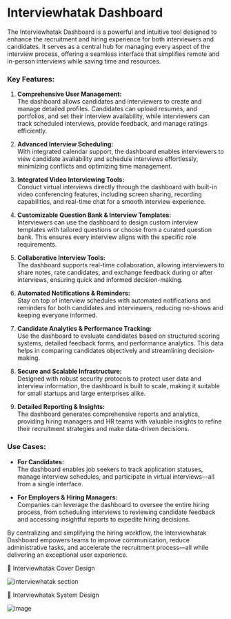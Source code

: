 # Interviewhatak Dashboard

The Interviewhatak Dashboard is a powerful and intuitive tool designed to enhance the recruitment and hiring experience for both interviewers and candidates. It serves as a central hub for managing every aspect of the interview process, offering a seamless interface that simplifies remote and in-person interviews while saving time and resources.

### Key Features:
1. **Comprehensive User Management:**  
   The dashboard allows candidates and interviewers to create and manage detailed profiles. Candidates can upload resumes, and portfolios, and set their interview availability, while interviewers can track scheduled interviews, provide feedback, and manage ratings efficiently.

2. **Advanced Interview Scheduling:**  
   With integrated calendar support, the dashboard enables interviewers to view candidate availability and schedule interviews effortlessly, minimizing conflicts and optimizing time management.

3. **Integrated Video Interviewing Tools:**  
   Conduct virtual interviews directly through the dashboard with built-in video conferencing features, including screen sharing, recording capabilities, and real-time chat for a smooth interview experience.

4. **Customizable Question Bank & Interview Templates:**  
   Interviewers can use the dashboard to design custom interview templates with tailored questions or choose from a curated question bank. This ensures every interview aligns with the specific role requirements.

5. **Collaborative Interview Tools:**  
   The dashboard supports real-time collaboration, allowing interviewers to share notes, rate candidates, and exchange feedback during or after interviews, ensuring quick and informed decision-making.

6. **Automated Notifications & Reminders:**  
   Stay on top of interview schedules with automated notifications and reminders for both candidates and interviewers, reducing no-shows and keeping everyone informed.

7. **Candidate Analytics & Performance Tracking:**  
   Use the dashboard to evaluate candidates based on structured scoring systems, detailed feedback forms, and performance analytics. This data helps in comparing candidates objectively and streamlining decision-making.

8. **Secure and Scalable Infrastructure:**  
   Designed with robust security protocols to protect user data and interview information, the dashboard is built to scale, making it suitable for small startups and large enterprises alike.

9. **Detailed Reporting & Insights:**  
   The dashboard generates comprehensive reports and analytics, providing hiring managers and HR teams with valuable insights to refine their recruitment strategies and make data-driven decisions.

### Use Cases:
- **For Candidates:**  
  The dashboard enables job seekers to track application statuses, manage interview schedules, and participate in virtual interviews—all from a single interface.

- **For Employers & Hiring Managers:**  
  Companies can leverage the dashboard to oversee the entire hiring process, from scheduling interviews to reviewing candidate feedback and accessing insightful reports to expedite hiring decisions.

By centralizing and simplifying the hiring workflow, the Interviewhatak Dashboard empowers teams to improve communication, reduce administrative tasks, and accelerate the recruitment process—all while delivering an exceptional user experience.

🎨 Interviewhatak Cover Design 

![interviewhatak section](https://github.com/user-attachments/assets/1ae15b83-cd68-4fa6-82bc-1dbdb92746f7)

🎯 Interviewhatak System Design 

![image](https://github.com/user-attachments/assets/11cf551e-9fb3-4a67-a0f4-3094f4d75fc4)

